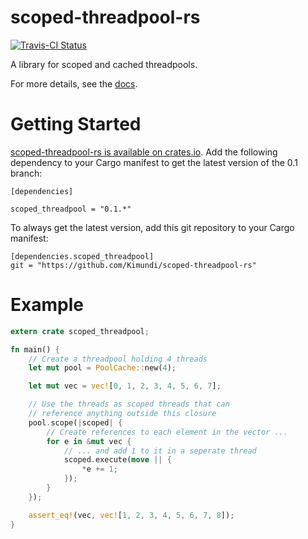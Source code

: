 scoped-threadpool-rs
==============

[![Travis-CI Status](https://travis-ci.org/Kimundi/scoped-threadpool-rs.png?branch=master)](https://travis-ci.org/Kimundi/scoped-threadpool-rs)

A library for scoped and cached threadpools.

For more details, see the [docs](http://kimundi.github.io/scoped-threadpool-rs/scoped_threadpool/index.html).

# Getting Started

[scoped-threadpool-rs is available on crates.io](https://crates.io/crates/scoped_threadpool).
Add the following dependency to your Cargo manifest to get the latest version of the 0.1 branch:
```
[dependencies]

scoped_threadpool = "0.1.*"
```

To always get the latest version, add this git repository to your
Cargo manifest:

```
[dependencies.scoped_threadpool]
git = "https://github.com/Kimundi/scoped-threadpool-rs"
```
# Example

```rust
extern crate scoped_threadpool;

fn main() {
    // Create a threadpool holding 4 threads
    let mut pool = PoolCache::new(4);

    let mut vec = vec![0, 1, 2, 3, 4, 5, 6, 7];

    // Use the threads as scoped threads that can
    // reference anything outside this closure
    pool.scope(|scoped| {
        // Create references to each element in the vector ...
        for e in &mut vec {
            // ... and add 1 to it in a seperate thread
            scoped.execute(move || {
                *e += 1;
            });
        }
    });

    assert_eq!(vec, vec![1, 2, 3, 4, 5, 6, 7, 8]);
}
```
